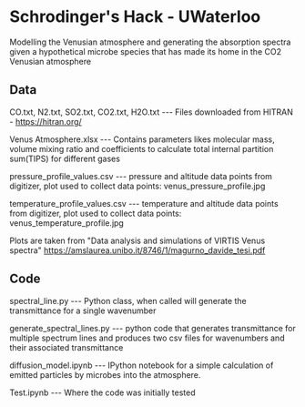 # Schrodinger's Hack - UWaterloo
Modelling the Venusian atmosphere and generating the absorption spectra given a hypothetical microbe species that has made its home in the CO2 Venusian atmosphere

## Data
CO.txt, N2.txt, SO2.txt, CO2.txt, H2O.txt --- Files downloaded from HITRAN - https://hitran.org/

Venus Atmosphere.xlsx --- Contains parameters likes molecular mass, volume mixing ratio and coefficients to calculate total internal partition sum(TIPS) for different gases

pressure_profile_values.csv --- pressure and altitude data points from digitizer, plot used to collect data points: venus_pressure_profile.jpg

temperature_profile_values.csv --- temperature and altitude data points from digitizer, plot used to collect data points: venus_temperature_profile.jpg

Plots are taken from "Data analysis and simulations of VIRTIS Venus spectra" https://amslaurea.unibo.it/8746/1/magurno_davide_tesi.pdf

## Code

spectral_line.py ---  Python class, when called will generate the transmittance for a single wavenumber

generate_spectral_lines.py --- python code that generates transmittance for multiple spectrum lines and produces two csv files for wavenumbers and their associated transmittance

diffusion_model.ipynb --- IPython notebook for a simple calculation of emitted particles by microbes into the atmosphere.

Test.ipynb --- Where the code was initially tested

